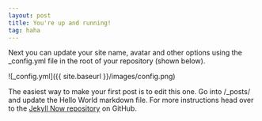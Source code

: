 ```yaml
---
layout: post
title: You're up and running!
tag: haha
---
```


Next you can update your site name, avatar and other options using the _config.yml file in the root of your repository (shown below).

![_config.yml]({{ site.baseurl }}/images/config.png)

The easiest way to make your first post is to edit this one. Go into /_posts/ and update the Hello World markdown file. For more instructions head over to the [Jekyll Now repository](https://github.com/barryclark/jekyll-now) on GitHub.

<!-- Gitalk start -->
<div id="gitalk-container"></div> <link rel="stylesheet" href="https://cdn.jsdelivr.net/npm/gitalk@1/dist/gitalk.css">
<script src="https://cdn.jsdelivr.net/npm/gitalk@1/dist/gitalk.min.js"></script> 
<script>
    var gitalk  = new Gitalk ({
        id: window.location.pathname,   // Ensure uniqueness and length less than 50
        clientID: 'Ov23ctryzdChSl8iq4Pj', //'{ {site.comment_gitalk_clientId} }',
        clientSecret: '78c901647fefe12e412e2283c7d7e6516cffd976', //'{ {site.comment_gitalk_clientSecret} }',
        repo: 'BYFu-cs.github.io', //'{ {site.comment_gitalk_repo} }',
        owner: 'BYFu-cs', //'{ {site.github_username} }',
        admin: ['BYFu-cs'], //['{ {site.github_username} }'],
	distractionFreeMode: false,  // Facebook-like distraction free mode
	labels: '<%= theme.gitalk.labels %>'.split(',').filter(l => l),
        perPage: <%= theme.gitalk.perPage %>,
        pagerDirection: '<%= theme.gitalk.pagerDirection %>',
        createIssueManually: <%= theme.gitalk.createIssueManually %>,
	language: 'en',
    })
    gitalk.render('gitalk-container')
</script> 
<!-- Gitalk end -->
